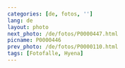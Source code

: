```yaml
---
categories: [de, fotos, '']
lang: de
layout: photo
next_photo: /de/fotos/P0000447.html
picname: P0000446
prev_photo: /de/fotos/P0000110.html
tags: [Fotofalle, Hyena]
---
```

